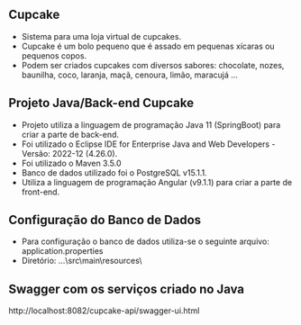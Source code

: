 
## Cupcake

* Sistema para uma loja virtual de cupcakes.
* Cupcake é um bolo pequeno que é assado em pequenas xícaras ou pequenos copos.
* Podem ser criados cupcakes com diversos sabores: chocolate, nozes, baunilha, coco, laranja, maçã, cenoura, limão, maracujá ...


## Projeto Java/Back-end Cupcake

* Projeto utiliza a linguagem de programação Java 11 (SpringBoot) para criar a parte de back-end.
* Foi utilizado o Eclipse IDE for Enterprise Java and Web Developers - Versão: 2022-12 (4.26.0).
* Foi utilizado o Maven 3.5.0
* Banco de dados utilizado foi o PostgreSQL v15.1.1.
* Utiliza a linguagem de programação Angular (v9.1.1) para criar a parte de front-end.


## Configuração do Banco de Dados

* Para configuração o banco de dados utiliza-se o seguinte arquivo: application.properties
* Diretório: ...\src\main\resources\


## Swagger com os serviços criado no Java

http://localhost:8082/cupcake-api/swagger-ui.html





